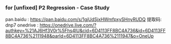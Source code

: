 ### for [unfixed] P2 Regression - Case Study 
pan.baidu :  https://pan.baidu.com/s/1gjUdSjxHWmfpxySHnyRUDQ 提取码: dnp7 
onedrive  : https://onedrive.live.com/?authkey=%21AJ6Hf3V0r%5Fhs4IU&cid=6D4113FF8BC4A736&id=6D4113FF8BC4A736%2111948&parId=6D4113FF8BC4A736%2111947&o=OneUp

